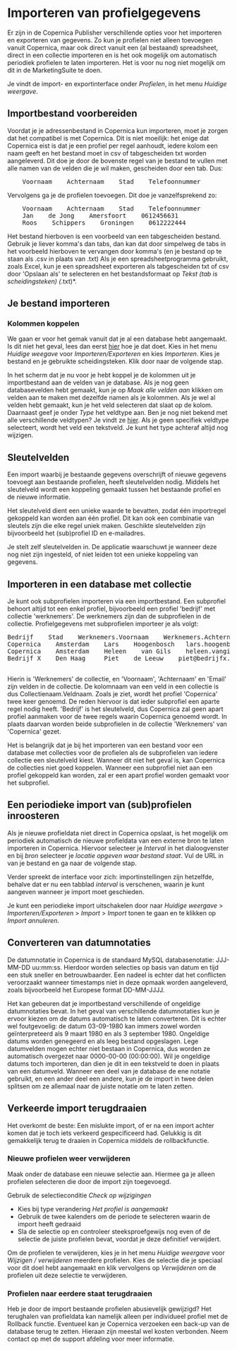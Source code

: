 # Importeren van profielgegevens
Er zijn in de Copernica Publisher verschillende opties voor het importeren en exporteren van gegevens. Zo kun je profielen niet alleen toevoegen vanuit Copernica, maar ook direct vanuit een (al bestaand) spreadsheet, direct in een collectie importeren en is het ook mogelijk om automatisch periodiek profielen te laten importeren. Het is voor nu nog niet mogelijk om dit in de MarketingSuite te doen.

Je vindt de import- en exportinterface onder *Profielen*, in het menu *Huidige weergave*.

## Importbestand voorbereiden
Voordat je je adressenbestand in Copernica kun importeren, moet je zorgen dat het compatibel is met Copernica. Dit is niet moeilijk: het enige dat Copernica eist is dat je een profiel per regel aanhoudt, iedere kolom een naam geeft en het bestand moet in csv of tabgescheiden txt worden aangeleverd. Dit doe je door de bovenste regel van je bestand te vullen met alle namen van de velden die je wil maken, gescheiden door een tab. Dus:
<pre>
    Voornaam    Achternaam    Stad    Telefoonnummer
</pre>
Vervolgens ga je de profielen toevoegen. Dit doe je vanzelfsprekend zo:
<pre>
    Voornaam    Achternaam    Stad    Telefoonnummer
    Jan    de Jong    Amersfoort    0612456631
    Roos    Schippers    Groningen    0612222444
</pre>

Het bestand hierboven is een voorbeeld van een tabgescheiden bestand. Gebruik je liever komma's dan tabs, dan kan dat door simpelweg de tabs in het voorbeeld hierboven te vervangen door komma's (en je bestand op te staan als .csv in plaats van .txt) Als je een spreadsheetprogramma gebruikt, zoals Excel, kun je een spreadsheet exporteren als tabgescheiden txt of csv door 'Opslaan als' te selecteren en het bestandsformaat op *Tekst (tab is scheidingsteken) (*.txt)*.

## Je bestand importeren
### Kolommen koppelen
We gaan er voor het gemak vanuit dat je al een database hebt aangemaakt. Is dit niet het geval, lees dan eerst [hier](quick-database-guide) hoe je dat doet. 
Kies in het menu *Huidige weegave* voor *Importeren/Exporteren* en kies *Importeren*. Kies je bestand en je gebruikte scheidingsteken. Klik door naar de volgende stap.

In het scherm dat je nu voor je hebt koppel je de kolommen uit je importbestand aan de velden van je database. Als je nog geen databasevelden hebt gemaakt, kun je op *Maak alle velden aan* klikken om velden aan te maken met dezelfde namen als je kolommen. Als je wel al velden hebt gemaakt, kun je het veld selecteren dat slaat op de kolom. Daarnaast geef je onder *Type* het veldtype aan. Ben je nog niet bekend met alle verschillende veldtypen? Je vindt ze [hier](https://www.copernica.com/nl/documentation/velden-en-collecties). Als je geen specifiek veldtype selecteert, wordt het veld een tekstveld. Je kunt het type achteraf altijd nog wijzigen.

## Sleutelvelden
Een import waarbij je bestaande gegevens overschrijft of nieuwe gegevens toevoegt aan bestaande profielen, heeft sleutelvelden nodig. Middels het sleutelveld wordt een koppeling gemaakt tussen het bestaande profiel en de nieuwe informatie.

Het sleutelveld dient een unieke waarde te bevatten, zodat één importregel gekoppeld kan worden aan één profiel. Dit kan ook een combinatie van sleutels zijn die elke regel uniek maken. Geschikte sleutelvelden zijn bijvoorbeeld het (sub)profiel ID en e-mailadres.

Je stelt zelf sleutelvelden in. De applicatie waarschuwt je wanneer deze nog niet zijn ingesteld, of niet leiden tot een unieke koppeling van gegevens.

## Importeren in een database met collectie
Je kunt ook subprofielen importeren via een importbestand. Een subprofiel behoort altijd tot een enkel profiel, bijvoorbeeld een profiel 'bedrijf' met collectie 'werknemers'. De werknemers zijn dan de subprofielen in de collectie. Profielgegevens met subprofielen importeer je als volgt:

<pre>
Bedrijf    Stad    Werknemers.Voornaam    Werknemers.Achternaam    Werknemers.Email
Copernica    Amsterdam    Lars    Hoogenbosch   lars.hoogenbosch@copernica.com
Copernica    Amsterdam    Heleen    van Gils    heleen.vangils@copernica.com
Bedrijf X    Den Haag     Piet    de Leeuw    piet@bedrijfx.com

</pre>

Hierin is 'Werknemers' de collectie, en 'Voornaam', 'Achternaam' en 'Email' zijn velden in de collectie. De kolomnaam van een veld in een collectie is dus Collectienaam.Veldnaam. Zoals je ziet, wordt het profiel 'Copernica' twee keer genoemd. De reden hiervoor is dat ieder subprofiel een aparte regel nodig heeft. 'Bedrijf' is het sleutelveld, dus Copernica zal geen apart profiel aanmaken voor de twee regels waarin Copernica genoemd wordt. In plaats daarvan worden beide subprofielen in de collectie 'Werknemers' van 'Copernica' gezet.

Het is belangrijk dat je bij het importeren van een bestand voor een database met collecties voor de profielen als de subprofielen van iedere collectie een sleutelveld kiest. Wanneer dit niet het geval is, kan Copernica de collecties niet goed koppelen. Wanneer een subprofiel niet aan een profiel gekoppeld kan worden, zal er een apart profiel worden gemaakt voor het subprofiel.

## Een periodieke import van (sub)profielen inroosteren
Als je nieuwe profieldata niet direct in Copernica opslaat, is het mogelijk om periodiek automatisch de nieuwe profieldata van een externe bron te laten importeren in Copernica. Hiervoor selecteer je *Interval* in het dialoogvenster en bij *bron* selecteer je *locatie opgeven waar bestand staat*. Vul de URL in van je bestand en ga naar de volgende stap.

Verder spreekt de interface voor zich: importinstellingen zijn hetzelfde, behalve dat er nu een tabblad *interval* is verschenen, waarin je kunt aangeven wanneer je import moet geschieden.

Je kunt een periodieke import uitschakelen door naar *Huidige weergave* > *Importeren/Exporteren* > *Import* > *Import* tonen te gaan en te klikken op *Import annuleren*.

## Converteren van datumnotaties
De datumnotatie in Copernica is de standaard MySQL databasenotatie: JJJ-MM-DD uu:mm:ss. Hierdoor worden selecties op basis van datum en tijd een stuk sneller en betrouwbaarder. Een nadeel is echter dat het conflicten veroorzaakt wanneer timestamps niet in deze opmaak worden aangeleverd, zoals bijvoorbeeld het Europese format DD-MM-JJJJ.

Het kan gebeuren dat je importbestand verschillende of ongeldige datumnotaties bevat. In het geval van verschillende datumnotaties kun je ervoor kiezen om de datums automatisch te laten converteren. Dit is echter wel foutgevoelig: de datum 03-09-1980 kan immers zowel worden geïnterpreteerd als 9 maart 1980 en als 3 september 1980. Ongeldige datums worden genegeerd en als leeg bestand opgeslagen. Lege datumvelden mogen echter niet bestaan in Copernica, dus worden ze automatisch overgezet naar 0000-00-00 (00:00:00). Wil je ongeldige datums toch importeren, dan dien je dit in een tekstveld te doen in plaats van een datumveld.
Wanneer een deel van je database de ene notatie gebruikt, en een ander deel een andere, kun je de import in twee delen splitsen om ze allemaal naar de juiste notatie om te laten zetten.

## Verkeerde import terugdraaien
Het overkomt de beste: Een mislukte import, of er na een import achter komen dat je toch iets verkeerd gespecificeerd had. Gelukkig is dit gemakkelijk terug te draaien in Copernica middels de rollbackfunctie.

### Nieuwe profielen weer verwijderen
Maak onder de database een nieuwe selectie aan. Hiermee ga je alleen profielen selecteren die door de import zijn toegevoegd.

Gebruik de selectieconditie *Check op wijzigingen*
- Kies bij type verandering *Het profiel is aangemaakt*
- Gebruik de twee kalenders om de periode te selecteren waarin de import heeft gedraaid
- Sla de selectie op en controleer steeksproefgewijs nog even of de selectie de juiste profielen bevat, voordat je deze definitief verwijdert.

Om de profielen te verwijderen, kies je in het menu *Huidige weergave* voor *Wijzigen / verwijderen* meerdere profielen. Kies de selectie die je speciaal voor dit doel hebt aangemaakt en klik vervolgens op *Verwijderen* om de profielen uit deze selectie te verwijderen.

### Profielen naar eerdere staat terugdraaien
Heb je door de import bestaande profielen abusievelijk gewijzigd? Het terughalen van profieldata kan namelijk alleen per individueel profiel met de Rollback functie. Eventueel kan je Copernica verzoeken een back-up van de database terug te zetten. Hieraan zijn meestal wel kosten verbonden. Neem contact op met de support afdeling voor meer informatie.

